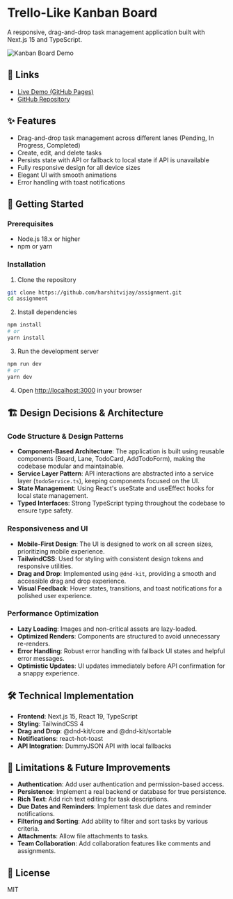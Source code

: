 # Trello-Like Kanban Board

A responsive, drag-and-drop task management application built with Next.js 15 and TypeScript.

![Kanban Board Demo](https://github.com/harshitvijay/assignment/assets/xxxxx/gif-placeholder.png)

## 🔗 Links

- [Live Demo (GitHub Pages)](https://harshitvijay.github.io/assignment/)
- [GitHub Repository](https://github.com/harshitvijay/assignment)

## ✨ Features

- Drag-and-drop task management across different lanes (Pending, In Progress, Completed)
- Create, edit, and delete tasks
- Persists state with API or fallback to local state if API is unavailable
- Fully responsive design for all device sizes
- Elegant UI with smooth animations
- Error handling with toast notifications

## 🚀 Getting Started

### Prerequisites

- Node.js 18.x or higher
- npm or yarn

### Installation

1. Clone the repository
```bash
git clone https://github.com/harshitvijay/assignment.git
cd assignment
```

2. Install dependencies
```bash
npm install
# or
yarn install
```

3. Run the development server
```bash
npm run dev
# or
yarn dev
```

4. Open [http://localhost:3000](http://localhost:3000) in your browser

## 🏗️ Design Decisions & Architecture

### Code Structure & Design Patterns

- **Component-Based Architecture**: The application is built using reusable components (Board, Lane, TodoCard, AddTodoForm), making the codebase modular and maintainable.
- **Service Layer Pattern**: API interactions are abstracted into a service layer (`todoService.ts`), keeping components focused on the UI.
- **State Management**: Using React's useState and useEffect hooks for local state management.
- **Typed Interfaces**: Strong TypeScript typing throughout the codebase to ensure type safety.

### Responsiveness and UI

- **Mobile-First Design**: The UI is designed to work on all screen sizes, prioritizing mobile experience.
- **TailwindCSS**: Used for styling with consistent design tokens and responsive utilities.
- **Drag and Drop**: Implemented using `@dnd-kit`, providing a smooth and accessible drag and drop experience.
- **Visual Feedback**: Hover states, transitions, and toast notifications for a polished user experience.

### Performance Optimization

- **Lazy Loading**: Images and non-critical assets are lazy-loaded.
- **Optimized Renders**: Components are structured to avoid unnecessary re-renders.
- **Error Handling**: Robust error handling with fallback UI states and helpful error messages.
- **Optimistic Updates**: UI updates immediately before API confirmation for a snappy experience.

## 🛠️ Technical Implementation

- **Frontend**: Next.js 15, React 19, TypeScript
- **Styling**: TailwindCSS 4
- **Drag and Drop**: @dnd-kit/core and @dnd-kit/sortable
- **Notifications**: react-hot-toast
- **API Integration**: DummyJSON API with local fallbacks

## 🚧 Limitations & Future Improvements

- **Authentication**: Add user authentication and permission-based access.
- **Persistence**: Implement a real backend or database for true persistence.
- **Rich Text**: Add rich text editing for task descriptions.
- **Due Dates and Reminders**: Implement task due dates and reminder notifications.
- **Filtering and Sorting**: Add ability to filter and sort tasks by various criteria.
- **Attachments**: Allow file attachments to tasks.
- **Team Collaboration**: Add collaboration features like comments and assignments.

## 📝 License

MIT
